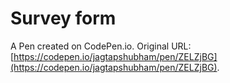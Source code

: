 # Survey form

A Pen created on CodePen.io. Original URL: [https://codepen.io/jagtapshubham/pen/ZELZjBG](https://codepen.io/jagtapshubham/pen/ZELZjBG).


